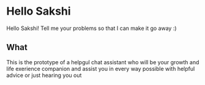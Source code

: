 # Hello Sakshi
Hello Sakshi! Tell me your problems so that I can make it go away :)

## What
This is the prototype of a helpgul chat assistant who will be your growth and life exerience companion and assist you in every way possible with helpful advice or just hearing you out
